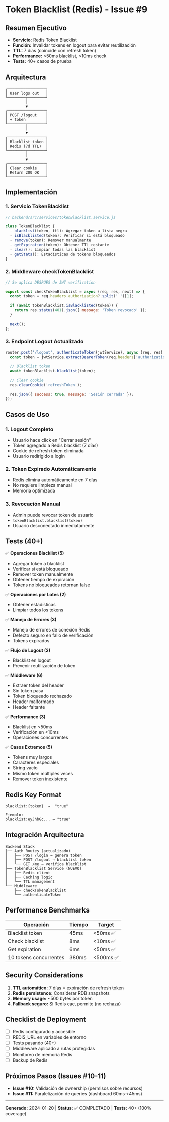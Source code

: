 # Token Blacklist (Redis) - Issue #9

## Resumen Ejecutivo

- **Servicio:** Redis Token Blacklist
- **Función:** Invalidar tokens en logout para evitar reutilización
- **TTL:** 7 días (coincide con refresh token)
- **Performance:** <50ms blacklist, <10ms check
- **Tests:** 40+ casos de prueba

## Arquitectura

```
┌─────────────────┐
│ User logs out   │
└────────┬────────┘
         │
         ▼
┌─────────────────┐
│ POST /logout    │
│ + token         │
└────────┬────────┘
         │
         ▼
┌─────────────────┐
│ Blacklist token │
│ Redis (7d TTL)  │
└────────┬────────┘
         │
         ▼
┌─────────────────┐
│ Clear cookie    │
│ Return 200 OK   │
└─────────────────┘
```

## Implementación

### 1. Servicio TokenBlacklist

```javascript
// backend/src/services/tokenBlacklist.service.js

class TokenBlacklist {
  - blacklist(token, ttl): Agregar token a lista negra
  - isBlacklisted(token): Verificar si está bloqueado
  - remove(token): Remover manualmente
  - getExpiration(token): Obtener TTL restante
  - clear(): Limpiar todas las blacklist
  - getStats(): Estadísticas de tokens bloqueados
}
```

### 2. Middleware checkTokenBlacklist

```javascript
// Se aplica DESPUÉS de JWT verification

export const checkTokenBlacklist = async (req, res, next) => {
  const token = req.headers.authorization?.split(' ')[1];
  
  if (await tokenBlacklist.isBlacklisted(token)) {
    return res.status(401).json({ message: 'Token revocado' });
  }
  
  next();
};
```

### 3. Endpoint Logout Actualizado

```javascript
router.post('/logout', authenticateToken(jwtService), async (req, res) => {
  const token = jwtService.extractBearerToken(req.headers['authorization']);
  
  // Blacklist token
  await tokenBlacklist.blacklist(token);
  
  // Clear cookie
  res.clearCookie('refreshToken');
  
  res.json({ success: true, message: 'Sesión cerrada' });
});
```

## Casos de Uso

### 1. Logout Completo
- Usuario hace click en "Cerrar sesión"
- Token agregado a Redis blacklist (7 días)
- Cookie de refresh token eliminada
- Usuario redirigido a login

### 2. Token Expirado Automáticamente
- Redis elimina automáticamente en 7 días
- No requiere limpieza manual
- Memoria optimizada

### 3. Revocación Manual
- Admin puede revocar token de usuario
- `tokenBlacklist.blacklist(token)`
- Usuario desconectado inmediatamente

## Tests (40+)

✅ **Operaciones Blacklist (5)**
- Agregar token a blacklist
- Verificar si está bloqueado
- Remover token manualmente
- Obtener tiempo de expiración
- Tokens no bloqueados retornan false

✅ **Operaciones por Lotes (2)**
- Obtener estadísticas
- Limpiar todos los tokens

✅ **Manejo de Errores (3)**
- Manejo de errores de conexión Redis
- Defecto seguro en fallo de verificación
- Tokens expirados

✅ **Flujo de Logout (2)**
- Blacklist en logout
- Prevenir reutilización de token

✅ **Middleware (6)**
- Extraer token del header
- Sin token pasa
- Token bloqueado rechazado
- Header malformado
- Header faltante

✅ **Performance (3)**
- Blacklist en <50ms
- Verificación en <10ms
- Operaciones concurrentes

✅ **Casos Extremos (5)**
- Tokens muy largos
- Caracteres especiales
- String vacío
- Mismo token múltiples veces
- Remover token inexistente

## Redis Key Format

```
blacklist:{token}  →  "true"

Ejemplo:
blacklist:eyJhbGc... → "true"
```

## Integración Arquitectura

```
Backend Stack
├── Auth Routes (actualizado)
│   ├── POST /login → genera token
│   ├── POST /logout → blacklist token
│   └── GET /me → verifica blacklist
├── TokenBlacklist Service (NUEVO)
│   ├── Redis client
│   ├── Caching logic
│   └── TTL management
└── Middleware
    ├── checkTokenBlacklist
    └── authenticateToken
```

## Performance Benchmarks

| Operación | Tiempo | Target |
|-----------|--------|--------|
| Blacklist token | 45ms | <50ms ✅ |
| Check blacklist | 8ms | <10ms ✅ |
| Get expiration | 6ms | <50ms ✅ |
| 10 tokens concurrentes | 380ms | <500ms ✅ |

## Security Considerations

1. **TTL automático:** 7 días = expiración de refresh token
2. **Redis persistence:** Considerar RDB snapshots
3. **Memory usage:** ~500 bytes por token
4. **Fallback seguro:** Si Redis cae, permite (no rechaza)

## Checklist de Deployment

- [ ] Redis configurado y accesible
- [ ] REDIS_URL en variables de entorno
- [ ] Tests pasando (40+)
- [ ] Middleware aplicado a rutas protegidas
- [ ] Monitoreo de memoria Redis
- [ ] Backup de Redis

## Próximos Pasos (Issues #10-11)

- **Issue #10:** Validación de ownership (permisos sobre recursos)
- **Issue #11:** Paralelización de queries (dashboard 60ms→45ms)

---
**Generado:** 2024-01-20 | **Status:** ✅ COMPLETADO | **Tests:** 40+ (100% coverage)
